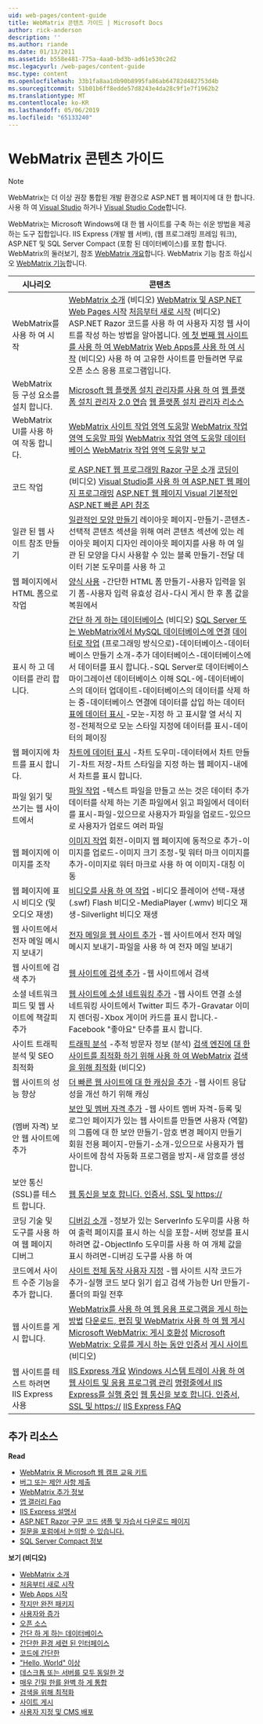 ```yaml
---
uid: web-pages/content-guide
title: WebMatrix 콘텐츠 가이드 | Microsoft Docs
author: rick-anderson
description: ''
ms.author: riande
ms.date: 01/13/2011
ms.assetid: b558e481-775a-4aa0-bd3b-ad61e530c2d2
msc.legacyurl: /web-pages/content-guide
msc.type: content
ms.openlocfilehash: 33b1fa8aa1db90b8995fa86ab64782d482753d4b
ms.sourcegitcommit: 51b01b6ff8edde57d8243e4da28c9f1e7f1962b2
ms.translationtype: MT
ms.contentlocale: ko-KR
ms.lasthandoff: 05/06/2019
ms.locfileid: "65133240"
---
```

# <a name="webmatrix-content-guide"></a>WebMatrix 콘텐츠 가이드

> [!NOTE] 
> WebMatrix는 더 이상 권장 통합된 개발 환경으로 ASP.NET 웹 페이지에 대 한 합니다. 사용 하 여 [Visual Studio](xref:aspnet/web-pages/overview/getting-started/program-asp-net-web-pages-in-visual-studio) 하거나 [Visual Studio Code](https://code.visualstudio.com/)합니다.

WebMatrix는 Microsoft Windows에 대 한 웹 사이트를 구축 하는 쉬운 방법을 제공 하는 도구 집합입니다. IIS Express (개발 웹 서버), (웹 프로그래밍 프레임 워크), ASP.NET 및 SQL Server Compact (포함 된 데이터베이스)를 포함 합니다. WebMatrix의 둘러보기, 참조 [WebMatrix 개요](https://www.microsoft.com/web/webmatrix/)합니다. WebMatrix 기능 참조 하십시오 [WebMatrix 기능](https://www.microsoft.com/web/webmatrix/features/)합니다.

| **시나리오** | **콘텐츠** |
| --- | --- |
| WebMatrix를 사용 하 여 시작 | [WebMatrix 소개](https://mediadl.microsoft.com/mediadl/www/s/silverlight/video/web/webmatrix/intro.mp4) (비디오) [WebMatrix 및 ASP.NET Web Pages 시작](https://go.microsoft.com/fwlink/?LinkId=202889) [처음부터 새로 시작](https://mediadl.microsoft.com/mediadl/www/s/silverlight/video/web/webmatrix/walkthrough1b.mp4) (비디오) ASP.NET Razor 코드를 사용 하 여 사용자 지정 웹 사이트를 작성 하는 방법을 알아봅니다. [에 첫 번째 웹 사이트를 사용 하 여 WebMatrix](https://go.microsoft.com/fwlink/?LinkId=208553) [Web Apps를 사용 하 여 시작](https://mediadl.microsoft.com/mediadl/www/s/silverlight/video/web/webmatrix/walkthrough2b.mp4) (비디오) 사용 하 여 고유한 사이트를 만들려면 무료 오픈 소스 응용 프로그램입니다. |
| WebMatrix 등 구성 요소를 설치 합니다. | [Microsoft 웹 플랫폼 설치 관리자를 사용 하 여](https://www.iis.net/learn/install/web-platform-installer/using-the-microsoft-web-platform-installer) [웹 플랫폼 설치 관리자 2.0 연습](https://www.iis.net/learn/install/web-platform-installer/web-platform-installer-20-walkthrough) [웹 플랫폼 설치 관리자 리소스](https://www.iis.net/learn/install/web-platform-installer/web-platform-installer-resources) |
| WebMatrix UI를 사용 하 여 작동 합니다. | [WebMatrix 사이트 작업 영역 도움말](https://go.microsoft.com/fwlink/?LinkId=208788) [WebMatrix 작업 영역 도움말 파일](https://go.microsoft.com/fwlink/?LinkId=208787) [WebMatrix 작업 영역 도움말 데이터베이스](https://go.microsoft.com/fwlink/?LinkId=208786) [WebMatrix 작업 영역 도움말 보고](https://go.microsoft.com/fwlink/?LinkId=208789) |
| 코드 작업 | [로 ASP.NET 웹 프로그래밍 Razor 구문 소개](https://go.microsoft.com/fwlink/?LinkId=202890) [코딩이](https://mediadl.microsoft.com/mediadl/www/s/silverlight/video/web/webmatrix/webx-aspnetpages.mp4) (비디오) [Visual Studio를 사용 하 여 ASP.NET 웹 페이지 프로그래밍](https://go.microsoft.com/fwlink/?LinkId=205854) [ASP.NET 웹 페이지 Visual 기본적인](https://go.microsoft.com/fwlink/?LinkId=202908) [ASP.NET 빠른 API 참조](https://go.microsoft.com/fwlink/?LinkId=202907) |
| 일관 된 웹 사이트 참조 만들기 | [일관적인 모양 만들기](https://go.microsoft.com/fwlink/?LinkId=202891) 레이아웃 페이지-만들기-콘텐츠-선택적 콘텐츠 섹션을 위해 여러 콘텐츠 섹션에 있는 레이아웃 페이지 디자인 레이아웃 페이지를 사용 하 여 일관 된 모양을 다시 사용할 수 있는 블록 만들기-전달 데이터 기본 도우미를 사용 하 고 |
| 웹 페이지에서 HTML 폼으로 작업 | [양식 사용](https://go.microsoft.com/fwlink/?LinkId=202892) -간단한 HTML 폼 만들기-사용자 입력을 읽기 폼-사용자 입력 유효성 검사-다시 게시 한 후 폼 값을 복원에서 |
| 표시 하 고 데이터를 관리 합니다. | [간단 하 게 하는 데이터베이스](https://mediadl.microsoft.com/mediadl/www/s/silverlight/video/web/webmatrix/webx-databases.mp4) (비디오) [SQL Server 또는 WebMatrix에서 MySQL 데이터베이스에 연결](https://go.microsoft.com/fwlink/?LinkId=208661) [데이터로 작업](https://go.microsoft.com/fwlink/?LinkId=202893) (프로그래밍 방식으로)-데이터베이스-데이터베이스 만들기 소개-추가 데이터베이스-데이터베이스에서 데이터를 표시 합니다.-SQL Server로 데이터베이스 마이그레이션 데이터베이스 이해 SQL-에-데이터베이스의 데이터 업데이트-데이터베이스의 데이터를 삭제 하는 중-데이터베이스 연결에 데이터를 삽입 하는 데이터 [표에 데이터 표시 ](https://go.microsoft.com/fwlink/?LinkId=202894) -모눈-지정 하 고 표시할 열 서식 지정-전체적으로 모눈 스타일 지정에 데이터를 표시-데이터의 페이징 |
| 웹 페이지에 차트를 표시 합니다. | [차트에 데이터 표시](https://go.microsoft.com/fwlink/?LinkId=202895) -차트 도우미-데이터에서 차트 만들기-차트 저장-차트 스타일을 지정 하는 웹 페이지-내에서 차트를 표시 합니다. |
| 파일 읽기 및 쓰기는 웹 사이트에서 | [파일 작업](https://go.microsoft.com/fwlink/?LinkId=202896) -텍스트 파일을 만들고 쓰는 것은 데이터 추가 데이터를 삭제 하는 기존 파일에서 읽고 파일에서 데이터를 표시-파일-있으므로 사용자가 파일을 업로드-있으므로 사용자가 업로드 여러 파일 |
| 웹 페이지에 이미지를 조작 | [이미지 작업](https://go.microsoft.com/fwlink/?LinkId=202897) 회전-이미지 웹 페이지에 동적으로 추가-이미지를 업로드-이미지 크기 조정-및 워터 마크 이미지를 추가-이미지로 워터 마크로 사용 하 여 이미지-대칭 이동 |
| 웹 페이지에 표시 비디오 (및 오디오 재생) | [비디오를 사용 하 여 작업](https://go.microsoft.com/fwlink/?LinkId=202898) -비디오 플레이어 선택-재생 (.swf) Flash 비디오-MediaPlayer (.wmv) 비디오 재생-Silverlight 비디오 재생 |
| 웹 사이트에서 전자 메일 메시지 보내기 | [전자 메일을 웹 사이트 추가](https://go.microsoft.com/fwlink/?LinkId=202899) -웹 사이트에서 전자 메일 메시지 보내기-파일을 사용 하 여 전자 메일 보내기 |
| 웹 사이트에 검색 추가 | [웹 사이트에 검색 추가](https://go.microsoft.com/fwlink/?LinkId=202900) -웹 사이트에서 검색 |
| 소셜 네트워크 피드 및 웹 사이트에 책갈피 추가 | [웹 사이트에 소셜 네트워킹 추가](https://go.microsoft.com/fwlink/?LinkId=202901) -웹 사이트 연결 소셜 네트워킹 사이트에서 Twitter 피드 추가-Gravatar 이미지 렌더링-Xbox 게이머 카드를 표시 합니다.-Facebook "좋아요" 단추를 표시 합니다. |
| 사이트 트래픽 분석 및 SEO 최적화 | [트래픽 분석](https://go.microsoft.com/fwlink/?LinkId=202902) -추적 방문자 정보 (분석) [검색 엔진에 대 한 사이트를 최적화 하기 위해 사용 하 여 WebMatrix](https://go.microsoft.com/fwlink/?LinkId=202953) [검색을 위해 최적화](https://mediadl.microsoft.com/mediadl/www/s/silverlight/video/web/webmatrix/webx-seo.mp4) (비디오) |
| 웹 사이트의 성능 향상 | [더 빠른 웹 사이트에 대 한 캐싱을 추가](https://go.microsoft.com/fwlink/?LinkId=202903) -웹 사이트 응답성을 개선 하기 위해 캐싱 |
| (멤버 자격) 보안 웹 사이트에 추가 | [보안 및 멤버 자격 추가](https://go.microsoft.com/fwlink/?LinkId=202904) -웹 사이트 멤버 자격-등록 및 로그인 페이지가 있는 웹 사이트를 만들면 사용자 (역할)의 그룹에 대 한 보안 만들기-암호 변경 페이지 만들기 회원 전용 페이지-만들기-소개-있으므로 사용자가 웹 사이트에 참석 자동화 프로그램을 방지-새 암호를 생성 합니다. |
| 보안 통신 (SSL)를 테스트 합니다. | [웹 통신을 보호 합니다. 인증서, SSL 및 https://](https://go.microsoft.com/fwlink/?LinkId=208660) |
| 코딩 기술 및 도구를 사용 하 여 웹 페이지 디버그 | [디버깅 소개](https://go.microsoft.com/fwlink/?LinkId=202905) -정보가 있는 ServerInfo 도우미를 사용 하 여 출력 페이지를 표시 하는 식을 포함-서버 정보를 표시 하려면 값-ObjectInfo 도우미를 사용 하 여 개체 값을 표시 하려면-디버깅 도구를 사용 하 여 |
| 코드에서 사이트 수준 기능을 추가 합니다. | [사이트 전체 동작 사용자 지정](https://go.microsoft.com/fwlink/?LinkId=202906) -웹 사이트 시작 코드가 추가-실행 코드 보다 읽기 쉽고 검색 가능한 Url 만들기-폴더의 파일 전후 |
| 웹 사이트를 게시 합니다. | [WebMatrix를 사용 하 여 웹 응용 프로그램을 게시 하는 방법](https://go.microsoft.com/fwlink/?LinkId=202954) [다운로드, 편집 및 WebMatrix 사용 하 여 웹 게시](https://go.microsoft.com/?linkid=9751042) [Microsoft WebMatrix: 게시 호환성](https://www.iis.net/learn/develop/troubleshooting-webmatrix/microsoft-webmatrix-publish-compatibility) [Microsoft WebMatrix: 오류를 게시 하는 동안 인증서](https://www.iis.net/learn/develop/troubleshooting-webmatrix/microsoft-webmatrix-certificate-errors-during-publishing) [게시 사이트](https://mediadl.microsoft.com/mediadl/www/s/silverlight/video/web/webmatrix/webx-publish.mp4) (비디오) |
| 웹 사이트를 테스트 하려면 IIS Express 사용 | [IIS Express 개요](https://www.iis.net/learn/extensions/introduction-to-iis-express/iis-express-overview) [Windows 시스템 트레이 사용 하 여 웹 사이트 및 응용 프로그램 관리](https://www.iis.net/learn/extensions/using-iis-express/using-the-windows-system-tray-to-manage-websites-and-applications) [명령줄에서 IIS Express를 실행 중인](https://www.iis.net/learn/extensions/using-iis-express/running-iis-express-from-the-command-line) [웹 통신을 보호 합니다. 인증서, SSL 및 https://](https://go.microsoft.com/fwlink/?LinkId=208660) [IIS Express FAQ](https://www.iis.net/learn/extensions/introduction-to-iis-express/iis-express-faq) |

## <a name="additional-resources"></a>추가 리소스

**Read**

- [WebMatrix 용 Microsoft 웹 캠프 교육 키트](http://trainingkit.webcamps.ms/WebMatrix.htm)
- [버그 또는 제안 사항 제출](https://go.microsoft.com/fwlink/?LinkId=195940)
- [WebMatrix 추가 정보](readme/index.md)
- [앱 갤러리 Faq](https://go.microsoft.com/fwlink/?LinkId=196179)
- [IIS Express 설명서](https://go.microsoft.com/fwlink/?LinkID=195075)
- [ASP.NET Razor 구문 코드 샘플 및 자습서 다운로드 페이지](https://go.microsoft.com/fwlink/?LinkId=208516)
- [질문을 포럼에서 논의할 수 있습니다.](https://forums.asp.net/1224.aspx)
- [SQL Server Compact 정보](https://go.microsoft.com/fwlink/?LinkId=195939)

**보기 (비디오)**

- [WebMatrix 소개](https://mediadl.microsoft.com/mediadl/www/s/silverlight/video/web/webmatrix/intro.mp4)
- [처음부터 새로 시작](https://mediadl.microsoft.com/mediadl/www/s/silverlight/video/web/webmatrix/walkthrough1b.mp4)
- [Web Apps 시작](https://mediadl.microsoft.com/mediadl/www/s/silverlight/video/web/webmatrix/walkthrough2b.mp4)
- [작지만 완전 패키지](https://mediadl.microsoft.com/mediadl/www/s/silverlight/video/web/webmatrix/webx-compact.mp4)
- [사용자와 증가](https://mediadl.microsoft.com/mediadl/www/s/silverlight/video/web/webmatrix/webx-extend.mp4)
- [오픈 소스](https://mediadl.microsoft.com/mediadl/www/s/silverlight/video/web/webmatrix/webx-webapps-b.mp4)
- [간단 하 게 하는 데이터베이스](https://mediadl.microsoft.com/mediadl/www/s/silverlight/video/web/webmatrix/webx-databases.mp4)
- [간단한 환경 세련 된 인터페이스](https://mediadl.microsoft.com/mediadl/www/s/silverlight/video/web/webmatrix/webx-ux.mp4)
- [코드에 간단한](https://mediadl.microsoft.com/mediadl/www/s/silverlight/video/web/webmatrix/webx-aspnetpages.mp4)
- ["Hello, World" 이상](https://mediadl.microsoft.com/mediadl/www/s/silverlight/video/web/webmatrix/webx-helpers.mp4)
- [데스크톱 또는 서버를 모두 동일한 것](https://mediadl.microsoft.com/mediadl/www/s/silverlight/video/web/webmatrix/webx-enviroment.mp4)
- [매우 긴밀 한를 완벽 하 게 통합](https://mediadl.microsoft.com/mediadl/www/s/silverlight/video/web/webmatrix/webx-integrated.mp4)
- [검색을 위해 최적화](https://mediadl.microsoft.com/mediadl/www/s/silverlight/video/web/webmatrix/webx-seo.mp4)
- [사이트 게시](https://mediadl.microsoft.com/mediadl/www/s/silverlight/video/web/webmatrix/webx-publish.mp4)
- [사용자 지정 및 CMS 배포](https://mediadl.microsoft.com/mediadl/www/s/silverlight/video/web/webmatrix/walkthrough2b.mp4)
